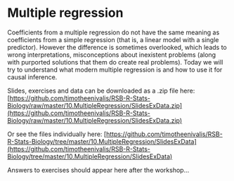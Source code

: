 # Multiple regression

Coefficients from a multiple regression do not have the same meaning as coefficients from a simple regression (that is, a linear model with a single predictor). However the difference is sometimes overlooked, which leads to wrong interpretations, misconceptions about inexistent problems (along with purported solutions that them do create real problems). Today we will try to understand what modern multiple regression is and how to use it for causal inference. 


Slides, exercises and data can be downloaded as a .zip file here:
[https://github.com/timotheenivalis/RSB-R-Stats-Biology/raw/master/10.MultipleRegression/SlidesExData.zip](https://github.com/timotheenivalis/RSB-R-Stats-Biology/raw/master/10.MultipleRegression/SlidesExData.zip)

Or see the files individually here:
[https://github.com/timotheenivalis/RSB-R-Stats-Biology/tree/master/10.MultipleRegression/SlidesExData](https://github.com/timotheenivalis/RSB-R-Stats-Biology/tree/master/10.MultipleRegression/SlidesExData)

Answers to exercises should appear here after the workshop...

